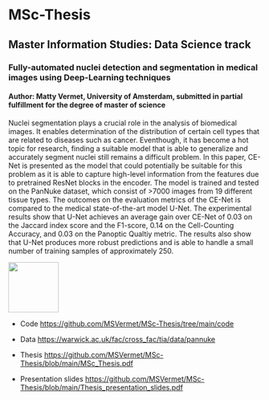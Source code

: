 # MSc-Thesis
## Master Information Studies: Data Science track

### Fully-automated nuclei detection and segmentation in medical images using Deep-Learning techniques
#### Author: Matty Vermet, University of Amsterdam, submitted in partial fulfillment for the degree of master of science
Nuclei segmentation plays a crucial role in the analysis of biomedical images. It enables determination of the distribution of certain cell types that are related to diseases such as cancer. Eventhough, it has become a hot topic for research, finding a suitable model that is able to generalize and accurately segment nuclei still remains a difficult problem. In this paper, CE-Net is presented as the model that could potentially be suitable for this problem as it is able to capture high-level information from the features due to pretrained ResNet blocks in the encoder. The model is trained and tested on the PanNuke dataset, which consist of >7000 images from 19 different tissue types. The outcomes on the evaluation metrics of the CE-Net is compared to the medical state-of-the-art model U-Net. The experimental results show that U-Net achieves an average gain over CE-Net of 0.03 on the Jaccard index score and the F1-score, 0.14 on the Cell-Counting Accuracy, and 0.03 on the Panoptic Qualtiy metric. The results also show that U-Net produces more robust predictions and is able to handle a small number of training samples of approximately 250.

<img src="https://github.com/MSVermet/MSc-Thesis/blob/main/voorkant.jpg" width="100" height="100">

- Code
https://github.com/MSVermet/MSc-Thesis/tree/main/code

- Data 
https://warwick.ac.uk/fac/cross_fac/tia/data/pannuke

- Thesis
https://github.com/MSVermet/MSc-Thesis/blob/main/MSc_Thesis.pdf

- Presentation slides
https://github.com/MSVermet/MSc-Thesis/blob/main/Thesis_presentation_slides.pdf
